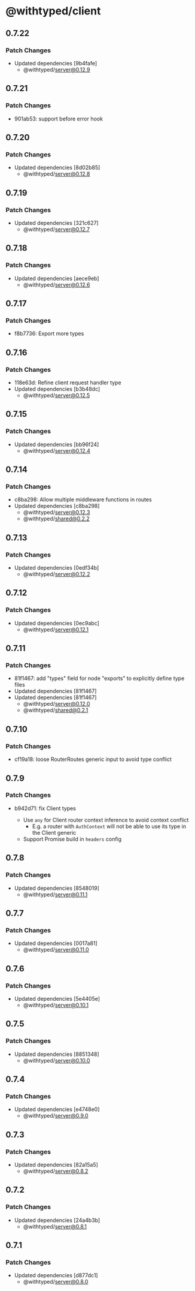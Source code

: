 # @withtyped/client

## 0.7.22

### Patch Changes

- Updated dependencies [9b4fafe]
  - @withtyped/server@0.12.9

## 0.7.21

### Patch Changes

- 901ab53: support before error hook

## 0.7.20

### Patch Changes

- Updated dependencies [8d02b85]
  - @withtyped/server@0.12.8

## 0.7.19

### Patch Changes

- Updated dependencies [321c627]
  - @withtyped/server@0.12.7

## 0.7.18

### Patch Changes

- Updated dependencies [aece9eb]
  - @withtyped/server@0.12.6

## 0.7.17

### Patch Changes

- f8b7736: Export more types

## 0.7.16

### Patch Changes

- 118e63d: Refine client request handler type
- Updated dependencies [b3b48dc]
  - @withtyped/server@0.12.5

## 0.7.15

### Patch Changes

- Updated dependencies [bb96f24]
  - @withtyped/server@0.12.4

## 0.7.14

### Patch Changes

- c8ba298: Allow multiple middleware functions in routes
- Updated dependencies [c8ba298]
  - @withtyped/server@0.12.3
  - @withtyped/shared@0.2.2

## 0.7.13

### Patch Changes

- Updated dependencies [0edf34b]
  - @withtyped/server@0.12.2

## 0.7.12

### Patch Changes

- Updated dependencies [0ec9abc]
  - @withtyped/server@0.12.1

## 0.7.11

### Patch Changes

- 81f1467: add "types" field for node "exports" to explicitly define type files
- Updated dependencies [81f1467]
- Updated dependencies [81f1467]
  - @withtyped/server@0.12.0
  - @withtyped/shared@0.2.1

## 0.7.10

### Patch Changes

- cf19a18: loose RouterRoutes generic input to avoid type conflict

## 0.7.9

### Patch Changes

- b942d71: fix Client types

  - Use `any` for Client router context inference to avoid context conflict
    - E.g. a router with `AuthContext` will not be able to use its type in the Client generic
  - Support Promise build in `headers` config

## 0.7.8

### Patch Changes

- Updated dependencies [8548019]
  - @withtyped/server@0.11.1

## 0.7.7

### Patch Changes

- Updated dependencies [0017a81]
  - @withtyped/server@0.11.0

## 0.7.6

### Patch Changes

- Updated dependencies [5e4405e]
  - @withtyped/server@0.10.1

## 0.7.5

### Patch Changes

- Updated dependencies [8851348]
  - @withtyped/server@0.10.0

## 0.7.4

### Patch Changes

- Updated dependencies [e4748e0]
  - @withtyped/server@0.9.0

## 0.7.3

### Patch Changes

- Updated dependencies [82a15a5]
  - @withtyped/server@0.8.2

## 0.7.2

### Patch Changes

- Updated dependencies [24a4b3b]
  - @withtyped/server@0.8.1

## 0.7.1

### Patch Changes

- Updated dependencies [d877dc1]
  - @withtyped/server@0.8.0
